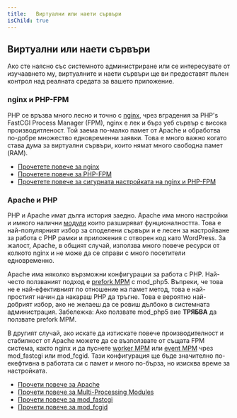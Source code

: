 ```yaml
---
title:   Виртуални или наети сървъри
isChild: true
---
```


## Виртуални или наети сървъри

Ако сте наясно със системното администриране или се интересувате от изучаавнето му, виртуалните и наети сървъри ще ви предоставят пълен контрол над реалната средата за вашето приложение.

### nginx и PHP-FPM

PHP се връзва много лесно и точно с [nginx](http://nginx.org), чрез вградения за PHP's FastCGI Process Manager (FPM), nginx е лек и бърз уеб сървър с висока производитленост. Той заема по-малко памет от Apache и обработва по-добре множество едновременни заявки. Това е много важно когато става дума за виртуални сървъри, които нямат много свободна памет (RAM).

* [Прочетете повече за nginx](http://nginx.org)
* [Прочетете повече за PHP-FPM](http://php.net/manual/en/install.fpm.php)
* [Прочетете повече за сигурната настройката на nginx и PHP-FPM](https://nealpoole.com/blog/2011/04/setting-up-php-fastcgi-and-nginx-dont-trust-the-tutorials-check-your-configuration/)

### Apache и PHP

PHP и Apache имат дълга история заедно. Apache има много настройки и имного налични [модули](http://httpd.apache.org/docs/2.4/mod/) които разширяват фунционалността. Това е най-популярният избор за споделени сървъри и е лесен за настройване за работа с PHP рамки и приложения с отворен код като WordPress. За жалост, Apache, в общият случай, използва много повече ресурси от колкото nginx и не може да се справи с много посетители едновременно.

Apache има няколко вързможни конфигурации за работа с PHP. Най-често ползваният подход е [prefork MPM](http://httpd.apache.org/docs/2.4/mod/prefork.html) с mod_php5. Въпреки, че това не е най-ефективният по отношение на памет метод, това е най-простият начин да накараш PHP да тръгне. Това е вероятно най-добрият избор, ако не желаеш да се ровиш дълбоко в системната администрация.  Забележка: Ако ползвате mod_php5 вие __ТРЯБВА__ да ползвате prefork MPM.

В другият случай, ако искате да изтискате повече производителност и стабилност от Apache можете да се възползвате от същата FPM система, както nginx и да пуснете [worker MPM](http://httpd.apache.org/docs/2.4/mod/worker.html) или [event MPM](http://httpd.apache.org/docs/2.4/mod/event.html) чрез mod_fastcgi или mod_fcgid. Тази конфигурация ще бъде значително по-екефтивна в работата си с памет и много по-бърза, но изисква време за настройката.

* [Прочети повече за Apache](http://httpd.apache.org/)
* [Прочети повече за Multi-Processing Modules](http://httpd.apache.org/docs/2.4/mod/mpm_common.html)
* [Прочети повече за mod_fastcgi](http://www.fastcgi.com/mod_fastcgi/docs/mod_fastcgi.html)
* [Прочети повече за mod_fcgid](http://httpd.apache.org/mod_fcgid/)
